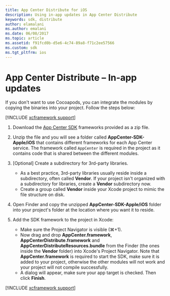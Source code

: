 ```yaml
---
title: App Center Distribute for iOS
description: Using in-app updates in App Center Distribute
keywords: sdk, distribute
author: elamalani
ms.author: emalani
ms.date: 06/08/2017
ms.topic: article
ms.assetid: f91fcd0b-d5e6-4c74-89a8-f71c2ee57566
ms.custom: sdk
ms.tgt_pltfrm: ios
---
```


# App Center Distribute – In-app updates

If you don't want to use Cocoapods, you can integrate the modules by copying the binaries into your project. Follow the steps below:

[!INCLUDE [xcframework support](includes/xcframeworks.md)]

1. Download the [App Center SDK](https://github.com/Microsoft/AppCenter-SDK-Apple/releases) frameworks provided as a zip file.

2. Unzip the file and you will see a folder called **AppCenter-SDK-Apple/iOS** that contains different frameworks for each App Center service. The framework called `AppCenter` is required in the project as it contains code that is shared between the different modules.

3. [Optional] Create a subdirectory for 3rd-party libraries.
   * As a best practice, 3rd-party libraries usually reside inside a subdirectory, often called **Vendor**. If your project isn't organized with a subdirectory for libraries, create a **Vendor** subdirectory now.
   * Create a group called **Vendor** inside your Xcode project to mimic the file structure on disk.

4. Open Finder and copy the unzipped **AppCenter-SDK-Apple/iOS** folder into your project's folder at the location where you want it to reside.

5. Add the SDK framework to the project in Xcode:
   * Make sure the Project Navigator is visible (⌘+1).
   * Now drag and drop **AppCenter.framework**, **AppCenterDistribute.framework** and **AppCenterDistributeResources.bundle** from the Finder (the ones inside the **Vendor** folder) into Xcode's Project Navigator. Note that **AppCenter.framework** is required to start the SDK, make sure it is added to your project, otherwise the other modules will not work and your project will not compile successfully.
   * A dialog will appear, make sure your app target is checked. Then click **Finish**.

[!INCLUDE [xcframework support](includes/xcframeworks-distribute.md)]
